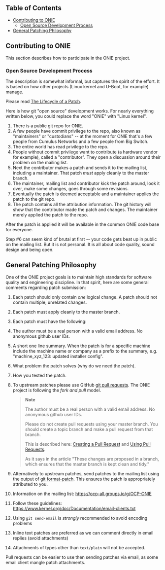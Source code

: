 <!---
   Copyright (C) 2014-2015 Curt Brune <curt@cumulusnetworks.com>
   Copyright (C) 2014 Pete Bratach <pete@cumulusnetworks.com>
   SPDX-License-Identifier:     GPL-2.0
-->

## Table of Contents

* [Contributing to ONIE](#contributing-to-onie)
  * [Open Source Development Process](#open-source-development-process)
* [General Patching Philosophy](#general-patching-philosophy)

## Contributing to ONIE

This section describes how to participate in the ONIE project.

### Open Source Development Process

The description is somewhat informal, but captures the spirit of the
effort. It is based on how other projects (Linux kernel and U-Boot,
for example) manage.

Please read
[The Lifecycle of a Patch](https://www.kernel.org/doc/html/latest/process/2.Process.html#the-lifecycle-of-a-patch).

Here is how git "open source" development works. For nearly everything
written below, you could replace the word "ONIE" with "Linux kernel".

1.  There is a public git repo for ONIE.
1.  A few people have commit privilege to the repo, also known as
    "maintainers" or "custodians" -- at the moment for ONIE that's a
    few people from Cumulus Networks and a few people from Big Switch.
1.  The entire world has read privilege to the repo.
1.  People without commit privilege want to contribute (a hardware
    vendor for example), called a "contributor". They open a
    discussion around their problem on the mailing list.
1.  Next the contributor makes a patch and sends it to the mailing
    list, including a maintainer.  That patch *must* apply cleanly
    to the master branch.
1.  The maintainer, mailing list and contributor kick the patch
    around, look it over, make some changes, goes through some
    revisions.
1.  Eventually the patch is deemed acceptable and a maintainer applies
    the patch to the git repo.
1.  The patch contains all the attribution information. The git
    history will show that the contributor made the patch and
    changes. The maintainer merely applied the patch to the repo.

After the patch is applied it will be available in the common ONIE
code base for everyone.

Step \#6 can seem kind of brutal at first -- your code gets beat up in
public on the mailing list. But it is not personal. It is all about
code quality, sound design and being open.

## General Patching Philosophy

One of the ONIE project goals is to maintain high standards for
software quality and engineering discipline. In that spirit, here are
some general comments regarding patch submission:

1.  Each patch should only contain *one* logical change. A patch
    should not contain multiple, unrelated changes.
1.  Each patch must apply cleanly to the master branch.
1.  Each patch must have the following:
  1.  The author must be a real person with a valid email address. No
      anonymous github user IDs.
  1.  A short one line summary. When the patch is for a specific
      machine include the machine name or company as a prefix to the
      summary, e.g. "machine\_xyz\_123: updated installer config".
  1.  What problem the patch solves (why do we need the patch).
  1.  How you tested the patch.

1.  To upstream patches please use GitHub
    [git pull requests](https://help.github.com/articles/using-pull-requests).
    The ONIE project is following the
    *fork and pull* model.

    > **Note**
    >
    > The author must be a real person with a valid email address. No anonymous github user IDs.
    >
    > Please do not create pull requests using your master branch. You should create a topic branch and make a pull request from that branch.
    >
    > This is described here: [Creating a Pull Request](https://help.github.com/articles/creating-a-pull-request/) and [Using Pull Requests](https://help.github.com/articles/using-pull-requests/).
    >
    > As it says in the article "These changes are proposed in a branch, which ensures that the master branch is kept clean and tidy."

1.  Alternatively to upstream patches, send patches to the mailing list using the
    output of
    [git format-patch](https://www.kernel.org/pub/software/scm/git/docs/git-format-patch.html). This
    ensures the patch is appropriately attributed to you.
  1.  Information on the mailing list: https://ocp-all.groups.io/g/OCP-ONIE
  1.  Follow these guidelines: https://www.kernel.org/doc/Documentation/email-clients.txt
  1.  Using `git send-email` is *strongly* recommended to avoid encoding problems
  1.  Inline text patches are preferred as we can comment directly in email replies (avoid attachments)
  1.  Attachments of types other than `text/plain` will not be accepted.

Pull requests can be easier to use then sending patches via email, as
some email client mangle patch attachments.
